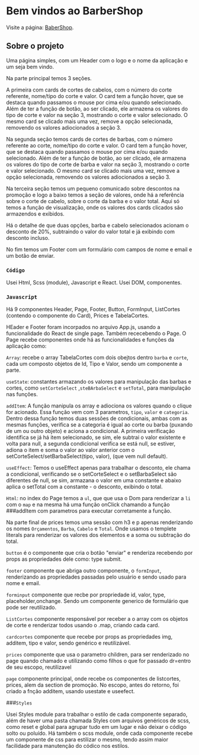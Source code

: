 # Bem vindos ao BarberShop

Visite a página: [BaberShop](https://willaimrodrigo.github.io/barber-shop/).

## Sobre o projeto

Uma página simples, com um Header com o logo e o nome da aplicação e um seja bem vindo.

Na parte principal temos 3 seções. 

A primeira com cards de cortes de cabelos, com o número do corte referente, nome/tipo do corte e valor. 
O card tem a função hover, que se destaca quando passamos o mouse por cima e/ou quando selecionado. Além de ter a função de botão, ao ser clicado, ele armazena os valores do tipo de corte e valor na seção 3, mostrando o corte e valor selecionado. O mesmo card se clicado mais uma vez, remove a opção selecionada, removendo os valores adiocionados a seção 3.

Na segunda seção temos cards de cortes de barbas, com o número referente ao corte, nome/tipo do corte e valor.
O card tem a função hover, que se destaca quando passamos o mouse por cima e/ou quando selecionado. Além de ter a função de botão, ao ser clicado, ele armazena os valores do tipo de corte de barba e valor na seção 3, mostrando o corte e valor selecionado. O mesmo card se clicado mais uma vez, remove a opção selecionada, removendo os valores adiocionados a seção 3.

Na terceira seção temos um pequeno comunicado sobre descontos na promoção e logo a baixo temos a seção de valores, onde há a referência sobre o corte de cabelo, sobre o corte da barba e o valor total.
Aqui só temos a função de visualização, onde os valores dos cards clicados são armazendos e exibidos. 

Há o detalhe de que duas opções, barba e cabelo selecionados acionam o desconto de 20%, subtraindo o valor do valor total e já exibindo com desconto incluso.


No fim temos um Footer com um formulário com campos de nome e email e um botão de enviar.



### `Código`

Usei Html, Scss (module), Javascript e React.
Usei DOM, componentes.


### `Javascript`

Há 9 componentes Header, Page, Footer, Button, FormInput, ListCortes (contendo o componente do Card), Prices  e TabelaCortes. 

HEader e Footer foram incorpados no arquivo App.js, usando a funcionalidade do React de single page. Também rececebendo o Page. O Page recebe componentes onde há as funcionalidades e funções da aplicação como:

`Array`: recebe o array TabelaCortes com dois obejtos dentro `barba` e `corte`, cada um composto objetos de Id, Tipo e Valor, sendo um componente a parte.

`useState`: constantes armazando os valores para manipulação das barbas e cortes, como `setCorteSelect` ,`steBArbaSelect` e `setTotal`, para manipulação nas funções.

`addItem`: A função manipula os array e adiociona os valores quando o clique for acionado. Essa função vem com 3 parametros, `tipo`, `valor` e `categoria`. Dentro dessa função temos duas sessões de condicionais, ambas com as mesmas funções, verifica se a categoria é igual ao corte ou barba (puxando de um ou outro objeto) e aciona a condicional. A primeira verificação identifica se já há item selecionado, se sim, ele subtrai o valor existente e volta para null, a segunda condicional verifica se está null, se estiver, adiona o item e soma o valor ao valor anterior com o setCorteSelect/setBarbaSelect(tipo, valor), (que vem null default).

`useEffect`: Temos o useEffect apenas para trabalhar o desconto, ele chama a condicional, verificando se o setCorteSelect e o setBarbaSelect são diferentes de null, se sim, armazana o valor em uma constante e abaixo aplica o setTotal com a constante - o desconto, exibindo o total.

`Html`: no index do Page temos a `ul`, que  que usa o Dom para renderizar a `li` com o `map` e na mesma há uma função  onClick chamando a função ###addItem com parametros para executar corretamente a função.

Na parte final de prices temos uma sessão com h3 e p apenas renderizando os nomes `Orçamentos`, `Barba`, `Cabelo` e `Total`. Onde usamos o templete literals para renderizar os valores dos elementos e a soma ou subtração do total.

`button` é o componente que cria o botão "enviar" e renderiza recebendo por props as propriedades dele como: type submit.

`footer` componente que abriga outro componente, o `formInput`, renderizando as propriedades passadas pelo usuário e sendo usado para nome e email.

`forminput` componente que recbe por propriedade id, valor, type, placeholder,onchange. Sendo um componente generico de formulário que pode ser reutilizado.

`ListCortes` componente responsável por receber a o array com os objetos de corte e renderizar todos usando o .map, criando cada card.

`cardcortes` componente que recebe por props as propriedades img, additem, tipo e valor, sendo genérico e reutilizável.

`prices` componente que usa o parametro children, para ser renderizado no page quando chamado e utilizando como filhos o que for passado dr=entro de seu escopo, reutilizavel 

`page` componente principal, onde recebe os componentes de listcortes, prices, alem da section de promoção. No escopo, antes do retorno, foi criado a fnção additem, usando usestate e useefect.
 

###`Styles`

Usei Styles module para trabalhar o estilo de cada componente separado, além de haver uma pasta chamada Styles com arquivos genéricos de scss, como reset e global para agrupar tudo em um lugar e não deixar o código solto ou poluído.
Há também o scss module, onde cada componente recebe um componente de css para estilizar o mesmo, tendo assim maior facilidade para manutenção do códico nos estilos.